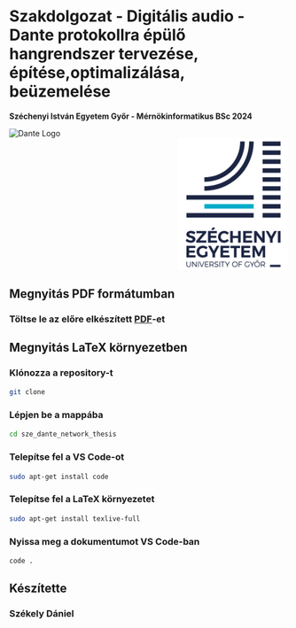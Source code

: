 # Szakdolgozat - Digitális audio - Dante protokollra épülő hangrendszer tervezése, építése,optimalizálása, beüzemelése

**Széchenyi István Egyetem Győr - Mérnökinformatikus BSc 2024**

<div style="overflow: auto;">
    <img src="figures/dante_logo.jpg" alt="Dante Logo" width="200"  style="float: left;">
</div>
<div style="overflow: auto;">
    <img src="figures/sze_logo.png" alt="Sze Logo" width="200"  style="float: right;">
</div>

## Megnyitás PDF formátumban

### Töltse le az előre elkészített [PDF](thesis.pdf)-et

## Megnyitás LaTeX környezetben

### Klónozza a repository-t

```bash
git clone
```

### Lépjen be a mappába

```bash
cd sze_dante_network_thesis
```

### Telepítse fel a VS Code-ot

```bash
sudo apt-get install code
```

### Telepítse fel a LaTeX környezetet

```bash
sudo apt-get install texlive-full
```

### Nyissa meg a dokumentumot VS Code-ban

```bash
code .
```

## Készítette

### Székely Dániel 
